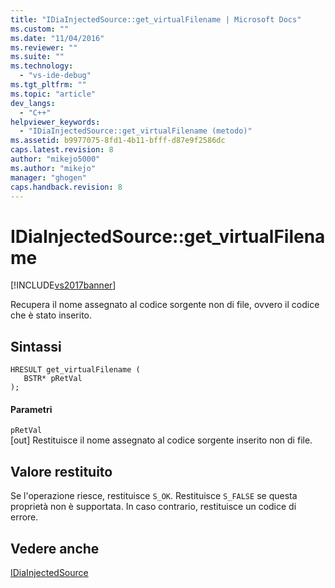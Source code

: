```yaml
---
title: "IDiaInjectedSource::get_virtualFilename | Microsoft Docs"
ms.custom: ""
ms.date: "11/04/2016"
ms.reviewer: ""
ms.suite: ""
ms.technology: 
  - "vs-ide-debug"
ms.tgt_pltfrm: ""
ms.topic: "article"
dev_langs: 
  - "C++"
helpviewer_keywords: 
  - "IDiaInjectedSource::get_virtualFilename (metodo)"
ms.assetid: b9977075-8fd1-4b11-bfff-d87e9f2586dc
caps.latest.revision: 8
author: "mikejo5000"
ms.author: "mikejo"
manager: "ghogen"
caps.handback.revision: 8
---
```

# IDiaInjectedSource::get_virtualFilename
[!INCLUDE[vs2017banner](../../code-quality/includes/vs2017banner.md)]

Recupera il nome assegnato al codice sorgente non di file, ovvero il codice che è stato inserito.  
  
## Sintassi  
  
```cpp#  
HRESULT get_virtualFilename (   
   BSTR* pRetVal  
);  
```  
  
#### Parametri  
 `pRetVal`  
 \[out\]  Restituisce il nome assegnato al codice sorgente inserito non di file.  
  
## Valore restituito  
 Se l'operazione riesce, restituisce `S_OK`.  Restituisce `S_FALSE` se questa proprietà non è supportata.  In caso contrario, restituisce un codice di errore.  
  
## Vedere anche  
 [IDiaInjectedSource](../../debugger/debug-interface-access/idiainjectedsource.md)